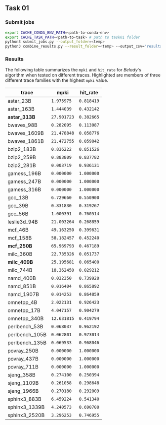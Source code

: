 ## Task 01

### Submit jobs

```bash
export CACHE_CONDA_ENV_PATH=<path-to-conda-env>
export CACHE_TASK_PATH=<path-to-task> # path to task01 folder
python3 submit_jobs.py --output_folder=<temp>
python3 combine_results.py --result_folder=<temp> --output_csv="results.csv"
```

### Results

The following table summarizes the `mpki` and `hit_rate` for *Belady*'s algorithm when tested on different traces.
Highlighted are members of three different trace families with the highest `mpki` value.

| trace           | mpki       | hit_rate |
|-----------------|------------|----------|
| astar_23B       | `1.975975`   | `0.818419` |
| astar_163B      | `1.444039`   | `0.432142` |
| **astar_313B**      | `27.901723`  | `0.382665` |
| bwaves_98B      | `0.282095`   | `0.113087` |
| bwaves_1609B    | `21.478848`  | `0.058776` |
| bwaves_1861B    | `21.472755`  | `0.059042` |
| bzip2_183B      | `0.836222`   | `0.851526` |
| bzip2_259B      | `0.883809`   | `0.837782` |
| bzip2_281B      | `0.003719`   | `0.936131` |
| gamess_196B     | `0.000000`   | `1.000000` |
| gamess_247B     | `0.000000`   | `1.000000` |
| gamess_316B     | `0.000000`   | `1.000000` |
| gcc_13B         | `6.729660`   | `0.550900` |
| gcc_39B         | `0.831830`   | `0.319267` |
| gcc_56B         | `1.000391`   | `0.760514` |
| leslie3d_94B    | `21.003264`  | `0.268859` |
| mcf_46B         | `49.163250`  | `0.399631` |
| mcf_158B        | `58.182457`  | `0.452240` |
| **mcf_250B**        | `65.969793`  | `0.467189` |
| milc_360B       | `22.735326`  | `0.051737` |
| **milc_409B**       | `25.195681`  | `0.065400` |
| milc_744B       | `18.362450`  | `0.029212` |
| namd_400B       | `0.032350`   | `0.739920` |
| namd_851B       | `0.016404`   | `0.865892` |
| namd_1907B      | `0.014253`   | `0.864859` |
| omnetpp_4B      | `2.022131`   | `0.926423` |
| omnetpp_17B     | `4.047157`   | `0.904279` |
| omnetpp_340B    | `12.631815`  | `0.419794` |
| perlbench_53B   | `0.068037`   | `0.962192` |
| perlbench_105B  | `0.062801`   | `0.973014` |
| perlbench_135B  | `0.069533`   | `0.968046` |
| povray_250B     | `0.000000`   | `1.000000` |
| povray_437B     | `0.000000`   | `1.000000` |
| povray_711B     | `0.000000`   | `1.000000` |
| sjeng_358B      | `0.274100`   | `0.250394` |
| sjeng_1109B     | `0.261058`   | `0.298648` |
| sjeng_1966B     | `0.270180`   | `0.292009` |
| sphinx3_883B    | `6.459224`   | `0.541340` |
| sphinx3_1339B   | `4.240573`   | `0.690700` |
| sphinx3_2520B   | `3.296253`   | `0.746955` |
